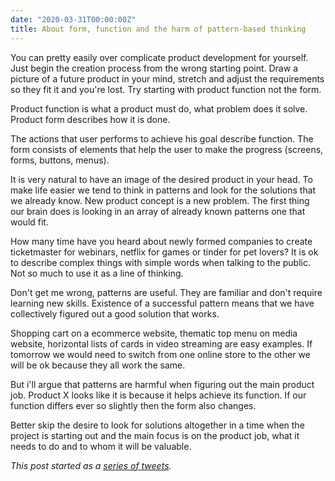 ```yaml
---
date: "2020-03-31T00:00:00Z"
title: About form, function and the harm of pattern-based thinking
---
```


You can pretty easily over complicate product development for yourself. Just begin the creation process from the wrong starting point. Draw a picture of a future product in your mind, stretch and adjust the requirements so they fit it and you're lost. Try starting with product function not the form.

Product function is what a product must do, what problem does it solve. Product form describes how it is done.

The actions that user performs to achieve his goal describe function. The form consists of elements that help the user to make the progress (screens, forms, buttons, menus).

It is very natural to have an image of the desired product in your head. To make life easier we tend to think in patterns and look for the solutions that we already know. New product concept is a new problem. The first thing our brain does is looking in an array of already known patterns one that would fit. 

How many time have you heard about newly formed companies to create ticketmaster for webinars, netflix for games or tinder for pet lovers? It is ok to describe complex things with simple words when talking to the public. Not so much to use it as a line of thinking.

Don't get me wrong, patterns are useful. They are familiar and don't require learning new skills. Existence of a successful pattern means that we have collectively figured out a good solution that works. 

Shopping cart on a ecommerce website, thematic top menu on media website, horizontal lists of cards in video streaming are easy examples. If tomorrow we would need to switch from one online store to the other we will be ok because they all work the same.

But i'll argue that patterns are harmful when figuring out the main product job. Product X looks like it is because it helps achieve its function. If our function differs ever so slightly then the form also changes.

Better skip the desire to look for solutions altogether in a time when the project is starting out and the main focus is on the product job, what it needs to do and to whom it will be valuable.

_This post started as a [series of tweets](https://twitter.com/accujazz/status/1244958701947158528)._